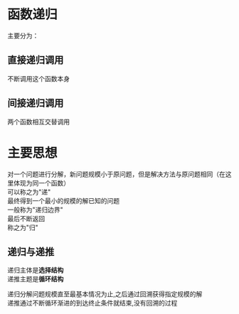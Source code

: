 
# 函数递归

主要分为：

## 直接递归调用

不断调用这个函数本身

## 间接递归调用

两个函数相互交替调用

# 主要思想

对一个问题进行分解，新问题规模小于原问题，但是解决方法与原问题相同（在这里体现为同一个函数）  
可以称之为"递"  
最终得到一个最小的规模的解已知的问题  
一般称为"递归边界"  
最后不断返回  
称之为"归"  

## 递归与递推

递归主体是**选择结构**  
递推主题是**循环结构**  

递归分解问题规模直至最基本情况为止,之后通过回溯获得指定规模的解  
递推通过不断循环渐进的到达终止条件就结束,没有回溯的过程  
